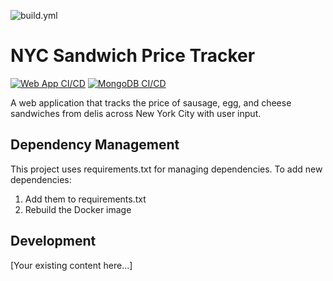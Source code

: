 ![build.yml](https://github.com/software-students-spring2025/5-final-final-project-good-team-yes/actions/workflows/build.yml/badge.svg?event=pull_request)

# NYC Sandwich Price Tracker

[![Web App CI/CD](https://github.com/user/repo/actions/workflows/web-app.yml/badge.svg)](https://github.com/user/repo/actions/workflows/web-app.yml)
[![MongoDB CI/CD](https://github.com/user/repo/actions/workflows/mongodb.yml/badge.svg)](https://github.com/user/repo/actions/workflows/mongodb.yml)

A web application that tracks the price of sausage, egg, and cheese sandwiches from delis across New York City with user input.

## Dependency Management

This project uses requirements.txt for managing dependencies. To add new dependencies:

1. Add them to requirements.txt
2. Rebuild the Docker image

## Development

[Your existing content here...]

